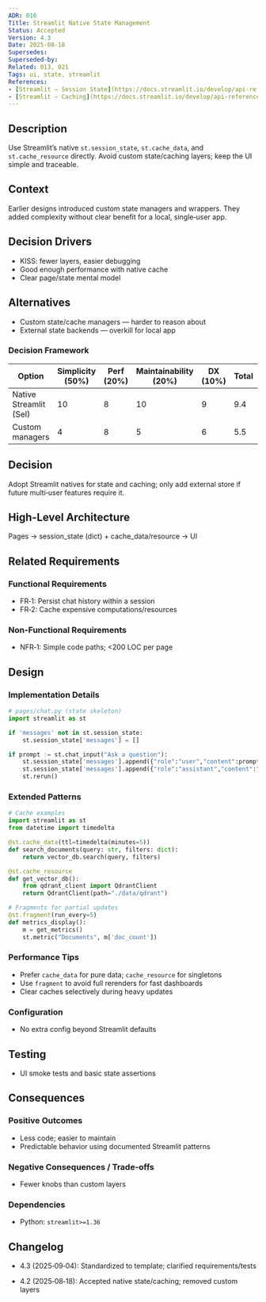```yaml
---
ADR: 016
Title: Streamlit Native State Management
Status: Accepted
Version: 4.3
Date: 2025-08-18
Supersedes:
Superseded-by:
Related: 013, 021
Tags: ui, state, streamlit
References:
- [Streamlit — Session State](https://docs.streamlit.io/develop/api-reference/caching-and-state/session-state)
- [Streamlit — Caching](https://docs.streamlit.io/develop/api-reference/caching)
---
```


## Description

Use Streamlit’s native `st.session_state`, `st.cache_data`, and `st.cache_resource` directly. Avoid custom state/caching layers; keep the UI simple and traceable.

## Context

Earlier designs introduced custom state managers and wrappers. They added complexity without clear benefit for a local, single‑user app.

## Decision Drivers

- KISS: fewer layers, easier debugging
- Good enough performance with native cache
- Clear page/state mental model

## Alternatives

- Custom state/cache managers — harder to reason about
- External state backends — overkill for local app

### Decision Framework

| Option                 | Simplicity (50%) | Perf (20%) | Maintainability (20%) | DX (10%) | Total | Decision      |
| ---------------------- | ---------------- | ---------- | --------------------- | -------- | ----- | ------------- |
| Native Streamlit (Sel) | 10               | 8          | 10                    | 9        | 9.4   | ✅ Selected    |
| Custom managers        | 4                | 8          | 5                     | 6        | 5.5   | Rejected      |

## Decision

Adopt Streamlit natives for state and caching; only add external store if future multi‑user features require it.

## High-Level Architecture

Pages → session_state (dict) + cache_data/resource → UI

## Related Requirements

### Functional Requirements

- FR‑1: Persist chat history within a session
- FR‑2: Cache expensive computations/resources

### Non-Functional Requirements

- NFR‑1: Simple code paths; <200 LOC per page

## Design

### Implementation Details

```python
# pages/chat.py (state skeleton)
import streamlit as st

if 'messages' not in st.session_state:
    st.session_state['messages'] = []

if prompt := st.chat_input("Ask a question"):
    st.session_state['messages'].append({"role":"user","content":prompt})
    st.session_state['messages'].append({"role":"assistant","content":"Hello!"})
    st.rerun()
```

### Extended Patterns

```python
# Cache examples
import streamlit as st
from datetime import timedelta

@st.cache_data(ttl=timedelta(minutes=5))
def search_documents(query: str, filters: dict):
    return vector_db.search(query, filters)

@st.cache_resource
def get_vector_db():
    from qdrant_client import QdrantClient
    return QdrantClient(path="./data/qdrant")

# Fragments for partial updates
@st.fragment(run_every=5)
def metrics_display():
    m = get_metrics()
    st.metric("Documents", m['doc_count'])
```

### Performance Tips

- Prefer `cache_data` for pure data; `cache_resource` for singletons
- Use `fragment` to avoid full rerenders for fast dashboards
- Clear caches selectively during heavy updates

### Configuration

- No extra config beyond Streamlit defaults

## Testing

- UI smoke tests and basic state assertions

## Consequences

### Positive Outcomes

- Less code; easier to maintain
- Predictable behavior using documented Streamlit patterns

### Negative Consequences / Trade-offs

- Fewer knobs than custom layers

### Dependencies

- Python: `streamlit>=1.36`

## Changelog

- 4.3 (2025‑09‑04): Standardized to template; clarified requirements/tests

- 4.2 (2025‑08‑18): Accepted native state/caching; removed custom layers
